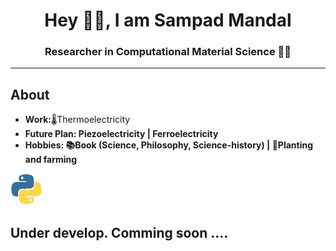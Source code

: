 <h1 align="center"> Hey 🙋‍♂️, I am Sampad Mandal</h1>
<h3 align="center">Researcher in Computational Material Science 👨‍💻 </h3>
<hr/>
<h2> About</h2>
<ul>
  <li><b>Work:</b>🌡️Thermoelectricity</li>
  <li><b>Future Plan:<b/> Piezoelectricity | Ferroelectricity</li>
  <li><b>Hobbies:</b> 📚Book (Science, Philosophy, Science-history) | 🌳Planting and farming</li>
</ul>

<img src="/_img/python2.gif" height=50rem alt="python"/>

<h2>Under develop. Comming soon ....</h2>
